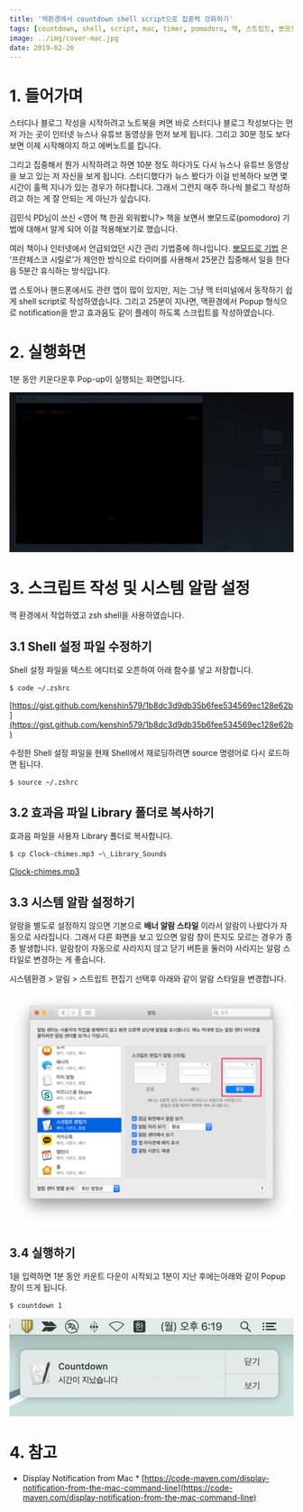 ```yaml
---
title: '맥환경에서 countdown shell script으로 집중력 강화하기'
tags: [countdown, shell, script, mac, timer, pomodoro, 맥, 스트립트, 뽀모도로]
image: ../img/cover-mac.jpg
date: 2019-02-26
---
```


# 1. 들어가며

스터디나 블로그 작성을 시작하려고 노트북을 켜면 바로 스터디나 블로그 작성보다는 먼저 가는 곳이 인터넷 뉴스나 유튜브 동영상을 먼저 보게 됩니다. 그리고 30분 정도 보다 보면 이제 시작해야지 하고 에버노트를 킵니다.

그리고 집중해서 뭔가 시작하려고 하면 10분 정도 하다가도 다시 뉴스나 유튜브 동영상을 보고 있는 저 자신을 보게 됩니다. 스터디했다가 뉴스 봤다가 이걸 반복하다 보면 몇 시간이 훌쩍 지나가 있는 경우가 허다합니다. 그래서 그런지 매주 하나씩 블로그 작성하려고 하는 게 잘 안되는 게 아닌가 싶습니다.

김민식 PD님이 쓰신 <영어 책 한권 외워봤니?> 책을 보면서 뽀모드로(pomodoro) 기법에 대해서 알게 되어 이걸 적용해보기로 했습니다.

여러 책이나 인터넷에서 언급되었던 시간 관리 기법중에 하나입니다. [뽀모드로 기법](https://ko.wikipedia.org/wiki/%EB%BD%80%EB%AA%A8%EB%8F%84%EB%A1%9C_%EA%B8%B0%EB%B2%95) 은 ‘프란체스코 시릴로’가 제안한 방식으로 타이머를 사용해서 25분간 집중해서 일을 한다음 5분간 휴식하는 방식입니다.

앱 스토어나 핸드폰에서도 관련 앱이 많이 있지만, 저는 그냥 맥 터미널에서 동작하기 쉽게 shell script로 작성하였습니다. 그리고 25분이 지나면, 맥환경에서 Popup 형식으로 notification을 받고 효과음도 같이 플레이 하도록 스크립트를 작성하였습니다.

# 2. 실행화면

1분 동안 키운다운후 Pop-up이 실행되는 화면입니다.

![](images/맥환경에서-countdown-shell-script으로-집중력-강화하기/countdown_clip.gif)

# 3. 스크립트 작성 및 시스템 알람 설정

맥 환경에서 작업하였고 zsh shell을 사용하였습니다.

## 3.1 Shell 설정 파일 수정하기

Shell 설정 파일을 텍스트 에디터로 오픈하여 아래 함수를 넣고 저장합니다.

```bash
$ code ~/.zshrc
```

[https://gist.github.com/kenshin579/1b8dc3d9db35b6fee534569ec128e62b](https://gist.github.com/kenshin579/1b8dc3d9db35b6fee534569ec128e62b)

수정한 Shell 설정 파일을 현재 Shell에서 재로딩하려면 source 명령어로 다시 로드하면 됩니다.

```bash
$ source ~/.zshrc
```

## 3.2 효과음 파일 Library 폴더로 복사하기

효과음 파일을 사용자 Library 폴더로 복사합니다.

```bash
$ cp Clock-chimes.mp3 ~\_Library_Sounds
```

<a href='Clock-chimes.mp3'>Clock-chimes.mp3</a>

## 3.3 시스템 알람 설정하기

알람을 별도로 설정하지 않으면 기본으로 **배너 알람 스타일** 이라서 알람이 나왔다가 자동으로 사라집니다. 그래서 다른 화면을 보고 있으면 알람 창이 뜬지도 모르는 경우가 종종 발생합니다. 알람창이 자동으로 사라지지 않고 닫기 버튼을 둘러야 사라지는 알람 스타일로 변경하는 게 좋습니다.

시스템환경 > 알림 > 스트립트 편집기 선택후 아래와 같이 알람 스타일을 변경합니다.

![](images/맥환경에서-countdown-shell-script으로-집중력-강화하기/C20D14F1-A6B9-41CA-B38B-C2ACA00774E3.png)

## 3.4 실행하기

1을 입력하면 1분 동안 카운트 다운이 시작되고 1분이 지난 후에는아래와 같이 Popup 창이 뜨게 됩니다.

```bash
$ countdown 1
```

![](images/맥환경에서-countdown-shell-script으로-집중력-강화하기/image_3.png)

# 4. 참고

- Display Notification from Mac \* [https://code-maven.com/display-notification-from-the-mac-command-line](https://code-maven.com/display-notification-from-the-mac-command-line)
